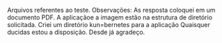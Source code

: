 
Arquivos referentes ao teste.
Observações: As resposta coloquei em um documento PDF.
A aplicaçãoe a imagem estão na estrutura de diretório solicitada.
Criei um diretório kun=bernetes para a aplicação
Quaisquer ducidas estou a disposição.
Desde já agradeço.




